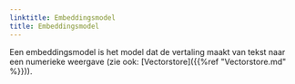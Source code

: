 ```yaml
---
linktitle: Embeddingsmodel
title: Embeddingsmodel
---
```

Een embeddingsmodel is het model dat de vertaling maakt van tekst naar een numerieke weergave (zie ook: [Vectorstore]({{%ref "Vectorstore.md" %}})).
